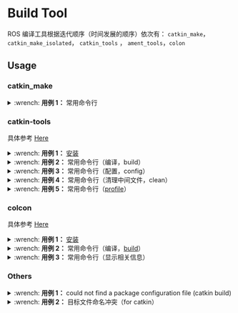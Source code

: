 # Build Tool

ROS 编译工具根据迭代顺序（时间发展的顺序）依次有： `catkin_make`，`catkin_make_isolated`， `catkin_tools` ， `ament_tools`，`colon`

## Usage

### catkin_make

<details>
    <summary>:wrench: <b>用例 1：</b>
        常用命令行
    </summary>

```bash
# 单独编译某些package
$ catkin_make -DCATKIN_WHITELIST_PACKAGES="package1;package2"
# 等价于：
$ catkin_make --only-pkg-with-deps
# 撤销白名单设置
$ catkin_make -DCATKIN_WHITELIST_PACKAGES=""

# 使用ninja进行编译（编译速度会更快，但报错信息无高亮，日志可读性差）
$ catkin_make --use-ninja
```

> [!tip]
>
>  要屏蔽某些包被编译，也可以创建一个名为 `CATKIN_IGNORE`的文件到这些包所在的目录下

</details>

### catkin-tools

具体参考 [Here](https://catkin-tools.readthedocs.io/en/latest/index.html)

<details>
    <summary>:wrench: <b>用例 1：</b>
        <a href="https://catkin-tools.readthedocs.io/en/latest/installing.html">安装</a>
    </summary>

```bash
$ sudo apt-get update
$ sudo apt-get install python3-catkin-tools
```

</details>

<details>
    <summary>:wrench: <b>用例 2：</b>
        常用命令行（编译，build）
    </summary>

```bash
# 跳过对某些已编译包的编译（实际上只是检查）
$ catkin build --start-with <pkg>
# 编译当前所处的包
$ catkin build --this
```

> [!note]
>
>  catkin build 的可查看日志 build.make.log

</details>

<details>
    <summary>:wrench: <b>用例 3：</b>
        常用命令行（配置，config）
    </summary>

```bash
# 配置编译参数
$ catkin config -DPYTHON_EXECUTABLE=/opt/conda/bin/python3 \
-DPYTHON_INCLUDE_DIR=/opt/conda/include/python3.8 \
-DPYTHON_LIBRARY=/opt/conda/lib/libpython3.8.so
# 追加配置参数
$ catkin config -a <配置参数>
# 移除配置参数
$ catkin config -r <配置参数>

# 使用catkin_make参数
$ catkin config --catkin-make-args [args]

# 配置白名单（或黑名单）
$ catkin config --whitelist/blacklist <pkg>
# 取消白名单配置
$ catkin config --no-whitelist  
```

</details>

<details>
    <summary>:wrench: <b>用例 4：</b>
         常用命令行（清理中间文件，clean）
    </summary>

```bash
# 指定删除某个package
$ catkin clean <package_name>
# 删除所有 product 
$ catkin clean --deinit
# 移除非src文件夹下的包的编译产物 
$ catkin clean --orphans
```

> [!note]
>
>  catkin clean 默认删除 ``devel`` , ``log`` 等目录，但隐藏目录 ``.catkin_tools`` , ``.catkin_workspace`` 不会清除

</details>

<details>
    <summary>:wrench: <b>用例 5：</b>
        常用命令行（<a href="https://catkin-tools.readthedocs.io/en/latest/cheat_sheet.html#profile-cookbook">profile</a>）
    </summary>

```bash
$ catkin config --profile debug -x _debug --cmake-args -DCMAKE_BUILD_TYPE=Debug
$ catkin config --profile release -x _release --cmake-args -DCMAKE_BUILD_TYPE=Release
$ catkin build --profile debug
$ catkin build --profile release

$ alias catkin_debug="catkin build --profile debug"
$ alias catkin_release="catkin build --profile release"

# -x: 文件夹后缀
```

</details>

### colcon

具体参考 [Here](https://colcon.readthedocs.io/en/released/user/quick-start.html)

<details>
    <summary>:wrench: <b>用例 1：</b>
       <a href="https://docs.ros.org/en/humble/Tutorials/Beginner-Client-Libraries/Colcon-Tutorial.html#">安装</a> 
    </summary>

```bash
# 安装
$ sudo apt install python3-colcon-common-extensions

# 配置跳转
$ echo "source /usr/share/colcon_cd/function/colcon_cd.sh" >> ~/.bashrc \
&& echo "export _colcon_cd_root=/opt/ros/humble/" >> ~/.bashrc

# 配置命令行Tab补全
$ echo "source /usr/share/colcon_argcomplete/hook/colcon-argcomplete.bash" >> ~/.bashrc

# 配置clean拓展插件
$ git clone https://github.com/ruffsl/colcon-clean
$ python3 setup.py install --user
# colcon clean
$ colcon clean packages --base-select build install
```

</details>

<details>
    <summary>:wrench: <b>用例 2：</b>
        常用命令行（编译，<a href="https://colcon.readthedocs.io/en/released/user/how-to.html">build</a>）
    </summary>

暂未发现其支持像 `catkin build` 中的 `context-aware` 功能

```bash
# 编译工作空间的所有pkg
$ colcon build
# 只编译部分包
$ colcon build --packages-select <pkg_name>
# 使用符号链接而不是复制文件进行安装
$ colon build --symlink-install

# options:
# --cmake-args -DCMAKE_BUILD_TYPE=Debug
# --event-handlers console_direct+   编译时显示所有编译信息
# --event-handlers console_cohesion+  编译完一个包后才显示它的编译信息
# --packages-select <name-of-pkg>  编译某个特定的包（不包含其依赖）
# --packages-up-to <name-of-pkg>   编译某个特定的包（包含其依赖）
# --packages-above <name-of-pkg>  重新编译某个包（和依赖这个包的相关包）

# source devel/setup.bash的等价命令
$ source install/local_setup

# 使用软链接进行安装
# 使用Ninja；
# 设置并行个数
# 日志及时输出到终端
$ colcon build --symlink-install \
--cmake-args -G Ninja \
--parallel-workers 8 \
--event-handlers console_direct+
```

</details>

<details>
    <summary>:wrench: <b>用例 3：</b>
        常用命令行（显示相关信息）
    </summary>

```bash
# 显示当前工作空间的所有包的信息
$ colcon list
# List all packages in the workspace in topological order and visualize their dependencies
$ colcon graph           
```

</details>

### Others

<details>
    <summary>:wrench: <b>用例 1：</b>
        could not find a package configuration file (catkin build)
    </summary>

![](https://natsu-akatsuki.oss-cn-guangzhou.aliyuncs.com/img/image-20210912141918386.png ':size=600')

字面意思，即找不到某个包的配置文件（e.g. .cmake 文件），一般是因为没有安装或编译该依赖包，或者没有定义 CMAKE_PREFIX_PATH，相关 CheckList 如下：

|                                案例                                 |                                                                                                                                                                                                                                        解决方案                                                                                                                                                                                                                                        |
|:-----------------------------------------------------------------:|:----------------------------------------------------------------------------------------------------------------------------------------------------------------------------------------------------------------------------------------------------------------------------------------------------------------------------------------------------------------------------------------------------------------------------------------------------------------------------------:|
|             apt 依赖包尚未安装<br />->依赖包缺失<br />->没有依赖包配置文件             |                                                                                                                                                                                                                                       安装依赖包                                                                                                                                                                                                                                        |
|              自建依赖包尚未编译<br />->依赖包缺失<br />->没有依赖包配置文件              |                                                                                                                                                                                                   编译依赖包。其中或存在编译顺序问题，检查 package.xml 文件是否指明了依赖包，以便 catkin tool 编译时能先编译特定的依赖包才编译当前包                                                                                                                                                                                                   |
|              依赖包存在<br />->依赖包配置文件存在<br />->环境变量尚未导入               |                                                                                                                                                                                                              检查是否导入了 ROS 环境变量（e.g. source /opt/ros/noetic/setup.bash）                                                                                                                                                                                                              |
| 依赖包存在<br />->依赖包配置文件存在<br />->环境变量已导入<br />->CMAKE_PREFIX_PATH 为空 | 配置文件存在，导入了 ROS 环境变量，检查是否在 CMakeLists.txt 中定义了 CMAKE_PREFIX_PATH（可能通过调用 find_package() 会导入）。在 ROS1 中在 find_package(catkin) 前不能定义 CMAKE_PREFIX_PATH，否则 find_package(catkin) 中不会将环境变量 CMAKE_PREFIX_PATH（e.g. /opt/ros/noetic）添加到 CMAKE 变量 CMAKE_PREFIX_PATH 中（相关处理逻辑参考 [Here](https://github.com/ros/catkin/issues/1161)），导致 ROS 的一系列配置文件无法被找到（一种解决方案是进行 [reorder](https://github.com/ros-perception/perception_pcl/pull/352/commits/3792938b53592422c324df734e328837107ae7e3)，即调整顺序） |

对于安装依赖包可尝试：

```bash
# 如提示 Could not find a package configuration file provided by “gazebo_plugins”
# 一般是追加 ros-$ROS_DISTRO- 前缀，下划线替换为中划线
$ sudo apt install ros-$ROS_DISTRO-gazebo-plugins
```

</details>

<details>
    <summary>:wrench: <b>用例 2：</b>
        目标文件命名冲突（for catkin）
    </summary>

![](https://natsu-akatsuki.oss-cn-guangzhou.aliyuncs.com/img/M5KhRzVvmtcWapDQ.png!thumbnail 'rslidar 和 velodyne 包的目标文件重名')

</details>